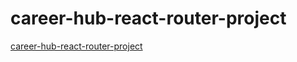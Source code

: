# career-hub-react-router-project
[career-hub-react-router-project](https://inquisitive-rolypoly-fc8ad7.netlify.app/) 
